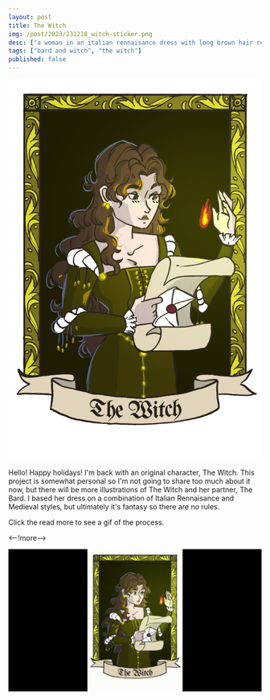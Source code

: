 ```yaml
---
layout: post
title: The Witch
img: /post/2023/231218_witch-sticker.png
desc: ["a woman in an italian rennaisance dress with long brown hair reading a letter."]
tags: ["bard and witch", "the witch"]
published: false
---
```


<a href="/assets/img/post/2023/231218_witch-sticker.png"><img src="/assets/img/post/2023/231218_witch-sticker.png"></a>

Hello! Happy holidays! I'm back with an original character, The Witch. This project is somewhat personal so I'm not going to share too much about it now, but there will be more illustrations of The Witch and her partner, The Bard. I based her dress on a combination of Italian Rennaisance and Medieval styles, but ultimately it's fantasy so there are no rules.

Click the read more to see a gif of the process.

<--!more-->

<img src="/assets/img/post/2023/231218_witch-sticker.gif">
